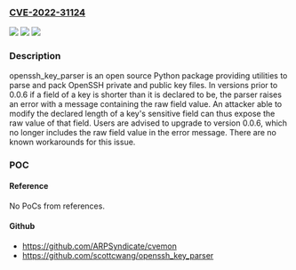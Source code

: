 ### [CVE-2022-31124](https://cve.mitre.org/cgi-bin/cvename.cgi?name=CVE-2022-31124)
![](https://img.shields.io/static/v1?label=Product&message=openssh_key_parser&color=blue)
![](https://img.shields.io/static/v1?label=Version&message=n%2Fa&color=blue)
![](https://img.shields.io/static/v1?label=Vulnerability&message=CWE-209%3A%20Generation%20of%20Error%20Message%20Containing%20Sensitive%20Information&color=brighgreen)

### Description

openssh_key_parser is an open source Python package providing utilities to parse and pack OpenSSH private and public key files. In versions prior to 0.0.6 if a field of a key is shorter than it is declared to be, the parser raises an error with a message containing the raw field value. An attacker able to modify the declared length of a key's sensitive field can thus expose the raw value of that field. Users are advised to upgrade to version 0.0.6, which no longer includes the raw field value in the error message. There are no known workarounds for this issue.

### POC

#### Reference
No PoCs from references.

#### Github
- https://github.com/ARPSyndicate/cvemon
- https://github.com/scottcwang/openssh_key_parser

